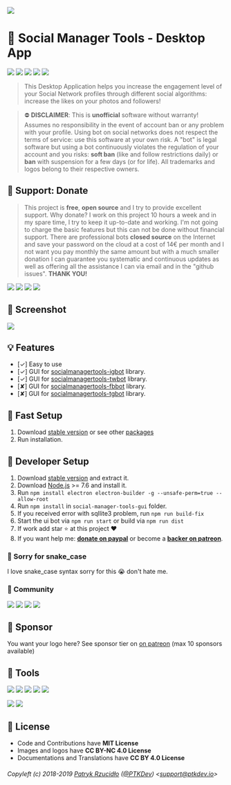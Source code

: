 [![](https://ptk.dev/img/bot/social-manager-tools.png)](https://socialmanager.tools)

# 🤖 Social Manager Tools - Desktop App

[![](https://img.shields.io/badge/version-v0.6.3-lightgrey.svg)](https://github.com/social-manager-tools/socialmanagertools-gui/releases) [![](https://img.shields.io/badge/license-MIT-brightgreen.svg)](#) [![](https://img.shields.io/badge/ES-9-F7DF1E.svg)](https://wikipedia.org/wiki/ECMAScript) [![](https://img.shields.io/badge/powered%20by-puppeteer-46aef7.svg)](https://github.com/GoogleChrome/puppeteer) [![](https://snyk.io/test/npm/@social-manager-tools/gui/badge.svg)](https://snyk.io/test/github/social-manager-tools/socialmanagertools-gui)

> This Desktop Application helps you increase the engagement level of your Social Network profiles through different social algorithms: increase the likes on your photos and followers!

> ⛔ **DISCLAIMER**: This is **unofficial** software without warranty! Assumes no responsibility in the event of account ban or any problem with your profile. Using bot on social networks does not respect the terms of service: use this software at your own risk. A "bot" is legal software but using a bot continuously violates the regulation of your account and you risks: __soft ban__ (like and follow restrictions daily) or __ban__ with suspension for a few days (or for life). All trademarks and logos belong to their respective owners.

## 🎁 Support: Donate
> This project is **free**, **open source** and I try to provide excellent support. Why donate? I work on this project 10 hours a week and in my spare time, I try to keep it up-to-date and working. I'm not going to charge the basic features but this can not be done without financial support. There are professional bots __closed source__ on the Internet and save your password on the cloud at a cost of 14€ per month and I not want you pay monthly the same amount but with a much smaller donation I can guarantee you systematic and continuous updates as well as offering all the assistance I can via email and in the "github issues". **THANK YOU!**

[![](https://img.shields.io/badge/donate-paypal-005EA6.svg)](http://paypal.ptkdev.io) [![](https://img.shields.io/badge/donate-patreon-F87668.svg)](http://patreon.ptkdev.io) [![](https://img.shields.io/badge/donate-opencollective-5DA4F9.svg)](http://opencollective.ptkdev.io) [![](https://img.shields.io/badge/buy%20me-coffee-4B788C.svg)](http://coffee.ptkdev.io)

## 🔖 Screenshot
[![](https://ptk.dev/img/bot/social-manager-tools.gif)](https://instagram.bot.ptkdev.io)

## 💡 Features
* [✓] Easy to use
* [✓] GUI for [socialmanagertools-igbot](https://github.com/social-manager-tools/socialmanagertools-igbot) library.
* [✓] GUI for [socialmanagertools-twbot](https://github.com/social-manager-tools/socialmanagertools-twbot) library.
* [✘] GUI for [socialmanagertools-fbbot](https://github.com/social-manager-tools/socialmanagertools-fbbot) library.
* [✘] GUI for [socialmanagertools-tgbot](https://github.com/social-manager-tools/socialmanagertools-tgbot) library.

## 🔨 Fast Setup
1. Download [stable version](https://socialmanager.tools) or see other [packages](https://github.com/social-manager-tools/socialmanagertools-gui/releases)
2. Run installation.

## 🔧 Developer Setup
1. Download [stable version](https://github.com/social-manager-tools/socialmanagertools-gui/releases) and extract it.
2. Download [Node.js](https://nodejs.org/it/) >= 7.6 and install it.
3. Run `npm install electron electron-builder -g --unsafe-perm=true --allow-root`
4. Run `npm install` in `social-manager-tools-gui` folder.
5. If you received error with sqllite3 problem, run `npm run build-fix`
6. Start the ui bot via `npm run start` or build via `npm run dist`
7. If work add star :star: at this project :heart:
8. If you want help me: **[donate on paypal](http://paypal.ptkdev.io)** or become a **[backer on patreon](http://patreon.ptkdev.io)**.

### 🐍 Sorry for snake_case
I love snake_case syntax sorry for this 😭 don't hate me.

### 🍻 Community
[![](https://img.shields.io/badge/chat%20on-discord-7289da.svg)](http://discord.ptkdev.io) [![](https://img.shields.io/badge/chat%20on-slack-orange.svg)](http://slack.ptkdev.io)  [![](https://img.shields.io/badge/blog-medium-2AE176.svg)](http://blog.ptkdev.io) [![](https://img.shields.io/badge/twitter-socialmanagertools-2AA3EF.svg)](https://twitter.com/socialmanagertools)

## 👑 Sponsor
You want your logo here? See sponsor tier on [on patreon](http://patreon.ptkdev.io) (max 10 sponsors available)

## 📲 Tools
[![](https://img.shields.io/badge/app-social%20manager%20tools-ff7f19.svg)](http://socialmanager.tools/)
[![](https://img.shields.io/badge/api-instagram%20bot-895a4d.svg)](https://github.com/social-manager-tools/socialmanagertools-igbot)
[![](https://img.shields.io/badge/api-twitter%20bot-21B7F4.svg)](https://github.com/social-manager-tools/socialmanagertools-twbot)
[![](https://img.shields.io/badge/api-facebook%20bot-3b5998.svg)](https://github.com/social-manager-tools/socialmanagertools-fbbot)
[![](https://img.shields.io/badge/telegram%20bot-feed%20rss%20for%20wordpress%20&amp;%20medium-00AB6C.svg)](https://github.com/social-manager-tools/socialmanagertools-gui-tgbot)

[![](https://img.shields.io/badge/app-meingifs-E1215B.svg)](https://meingifs.pics/)
[![](https://img.shields.io/badge/stickers-ptkdev-128C7E.svg)](https://stickers.ptkdev.io/)

## 💫 License
* Code and Contributions have **MIT License**
* Images and logos have **CC BY-NC 4.0 License**
* Documentations and Translations have **CC BY 4.0 License**

###### Copyleft (c) 2018-2019 [Patryk Rzucidło](https://ptk.dev) ([@PTKDev](https://twitter.com/ptkdev)) <[support@ptkdev.io](mailto:support@ptkdev.io)>